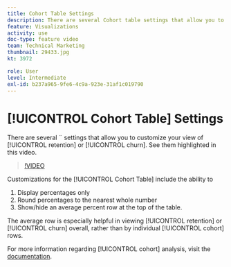 ```yaml
---
title: Cohort Table Settings
description: There are several Cohort table settings that allow you to customize your view of retention or churn. See them highlighted in this video. 
feature: Visualizations
activity: use
doc-type: feature video
team: Technical Marketing
thumbnail: 29433.jpg
kt: 3972

role: User
level: Intermediate
exl-id: b237a965-9fe6-4c9a-923e-31af1c019790
---
```

# [!UICONTROL Cohort Table] Settings

There are several ¨ settings that allow you to customize your view of [!UICONTROL retention] or [!UICONTROL churn]. See them highlighted in this video.

>[!VIDEO](https://video.tv.adobe.com/v/29433/?quality=12&learn=on)

Customizations for the [!UICONTROL Cohort Table] include the ability to

1. Display percentages only
1. Round percentages to the nearest whole number
1. Show/hide an average percent row at the top of the table.

The average row is especially helpful in viewing [!UICONTROL retention] or [!UICONTROL churn] overall, rather than by individual [!UICONTROL cohort] rows.

For more information regarding [!UICONTROL cohort] analysis, visit the [documentation](https://experienceleague.adobe.com/docs/analytics/analyze/analysis-workspace/visualizations/cohort-table/t-cohort.html?lang=en).
